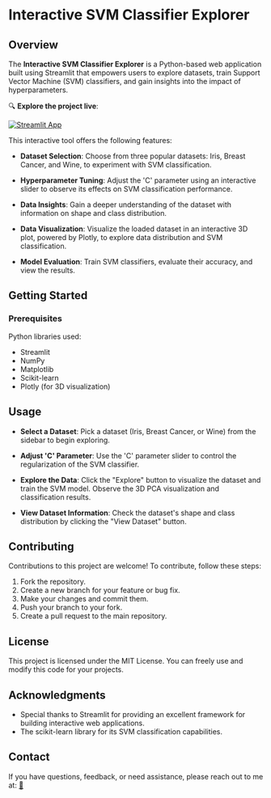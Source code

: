 


# Interactive SVM Classifier Explorer

## Overview

The **Interactive SVM Classifier Explorer** is a Python-based web application built using Streamlit that empowers users to explore datasets, train Support Vector Machine (SVM) classifiers, and gain insights into the impact of hyperparameters.

🔍 **Explore the project live**:

[![Streamlit App](https://static.streamlit.io/badges/streamlit_badge_black_white.svg)](https://svm-app.streamlit.app/)

This interactive tool offers the following features:

- **Dataset Selection**: Choose from three popular datasets: Iris, Breast Cancer, and Wine, to experiment with SVM classification.

- **Hyperparameter Tuning**: Adjust the 'C' parameter using an interactive slider to observe its effects on SVM classification performance.

- **Data Insights**: Gain a deeper understanding of the dataset with information on shape and class distribution.

- **Data Visualization**: Visualize the loaded dataset in an interactive 3D plot, powered by Plotly, to explore data distribution and SVM classification.

- **Model Evaluation**: Train SVM classifiers, evaluate their accuracy, and view the results.

## Getting Started

### Prerequisites

Python libraries used:

- Streamlit
- NumPy
- Matplotlib
- Scikit-learn
- Plotly (for 3D visualization)

## Usage

- **Select a Dataset**: Pick a dataset (Iris, Breast Cancer, or Wine) from the sidebar to begin exploring.

- **Adjust 'C' Parameter**: Use the 'C' parameter slider to control the regularization of the SVM classifier.

- **Explore the Data**: Click the "Explore" button to visualize the dataset and train the SVM model. Observe the 3D PCA visualization and classification results.

- **View Dataset Information**: Check the dataset's shape and class distribution by clicking the "View Dataset" button.


## Contributing

Contributions to this project are welcome! To contribute, follow these steps:

1. Fork the repository.
2. Create a new branch for your feature or bug fix.
3. Make your changes and commit them.
4. Push your branch to your fork.
5. Create a pull request to the main repository.

## License

This project is licensed under the MIT License. You can freely use and modify this code for your projects.

## Acknowledgments

- Special thanks to Streamlit for providing an excellent framework for building interactive web applications.
- The scikit-learn library for its SVM classification capabilities.

## Contact

If you have questions, feedback, or need assistance, please reach out to me at: [📧](abirmaiti56@gmail.com)
